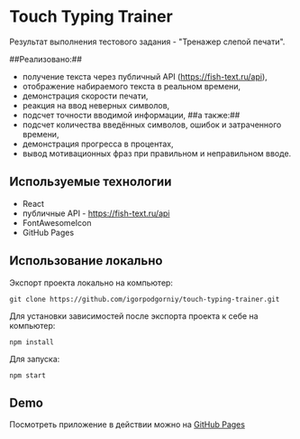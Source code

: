 # Touch Typing Trainer

Результат выполнения тестового задания - "Тренажер слепой печати".

##Реализовано:##

- получение текста через публичный API (https://fish-text.ru/api),
- отображение набираемого текста в реальном времени,
- демонстрация скорости печати,
- реакция на ввод неверных символов,
- подсчет точности вводимой информации,
  ##а также:##
- подсчет количества введённых символов, ошибок и затраченного времени,
- демонстрация прогресса в процентах,
- вывод мотивационных фраз при правильном и неправильном вводе.

## Используемые технологии

- React
- публичные API - https://fish-text.ru/api
- FontAwesomeIcon
- GitHub Pages

## Использование локально

Экспорт проекта локально на компьютер:

```
git clone https://github.com/igorpodgorniy/touch-typing-trainer.git
```

Для установки зависимостей после экспорта проекта к себе на компьютер:

```
npm install
```

Для запуска:

```
npm start
```

## Demo

Посмотреть приложение в действии можно на [GitHub Pages](https://igorpodgorniy.github.io/touch-typing-trainer/)
